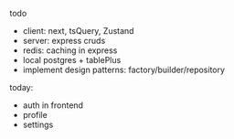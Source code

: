 todo

- client: next, tsQuery, Zustand
- server: express cruds
- redis: caching in express
- local postgres + tablePlus
- implement design patterns: factory/builder/repository

today:

- auth in frontend
- profile
- settings
